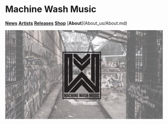 # Machine Wash Music

[**News**](News/News.md) [**Artists**](Artists/Artists.md) [**Releases**](Releases/Releases) [**Shop**](machinewashmusic.bandcamp.com) [**About**](About_us/About.md\) 

![](machine_banner.jpg)




